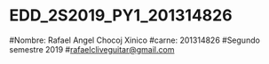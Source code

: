 # EDD_2S2019_PY1_201314826


#Nombre: Rafael Angel Chocoj Xinico
#carne: 201314826
#Segundo semestre 2019
#rafaelcliveguitar@gmail.com
